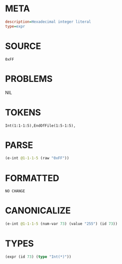 # META
~~~ini
description=Hexadecimal integer literal
type=expr
~~~
# SOURCE
~~~roc
0xFF
~~~
# PROBLEMS
NIL
# TOKENS
~~~zig
Int(1:1-1:5),EndOfFile(1:5-1:5),
~~~
# PARSE
~~~clojure
(e-int @1-1-1-5 (raw "0xFF"))
~~~
# FORMATTED
~~~roc
NO CHANGE
~~~
# CANONICALIZE
~~~clojure
(e-int @1-1-1-5 (num-var 73) (value "255") (id 73))
~~~
# TYPES
~~~clojure
(expr (id 73) (type "Int(*)"))
~~~